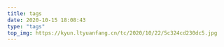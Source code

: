```yaml
---
title: tags
date: 2020-10-15 18:08:43
type: "tags"
top_img: https://kyun.ltyuanfang.cn/tc/2020/10/22/5c324cd230dc5.jpg 
---
```

